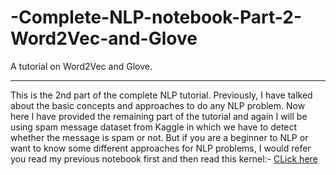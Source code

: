 # -Complete-NLP-notebook-Part-2-Word2Vec-and-Glove
A tutorial on Word2Vec and Glove.
<hr>
This is the 2nd part of the complete NLP tutorial. Previously, I have talked about the basic concepts and approaches to do any NLP problem. Now here I have provided the remaining part of the tutorial and again I will be using spam message dataset from Kaggle in which we have to detect whether the message is spam or not. But if you are a beginner to NLP or want to know some different approaches for NLP problems, I would refer you read my previous notebook first and then read this kernel:- <a href = "https://github.com/Printutcarsh/Complete-NLP-notebook--spam-message-classifier">CLick here</a>
